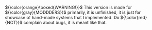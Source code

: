 ${\color{orange}\boxed{WARNING!}}$ This version is made for ${\color{gray}\{MODDDERS}}$ primarily, it is unfinished, it is just for showcase of hand-made systems that I implemented. Do ${\color{red}\{NOT}}$ complain about bugs, it is meant like that.
